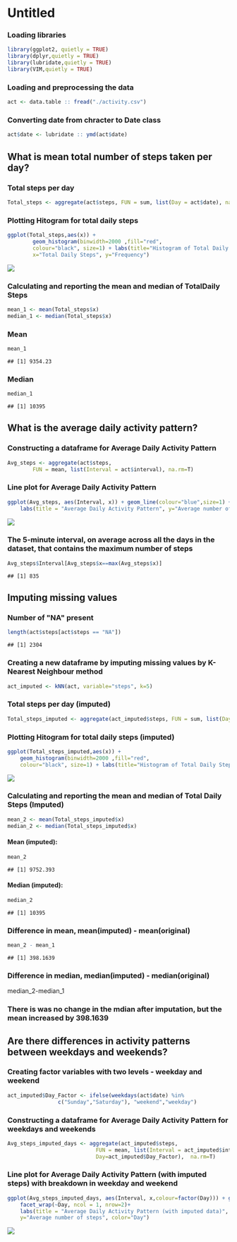 Untitled
================

### Loading libraries

``` r
library(ggplot2, quietly = TRUE)
library(dplyr,quietly = TRUE)
library(lubridate,quietly = TRUE)
library(VIM,quietly = TRUE)
```

### Loading and preprocessing the data

``` r
act <- data.table :: fread("./activity.csv")
```

### Converting date from chracter to Date class

``` r
act$date <- lubridate :: ymd(act$date)
```

What is mean total number of steps taken per day?
-------------------------------------------------

### Total steps per day

``` r
Total_steps <- aggregate(act$steps, FUN = sum, list(Day = act$date), na.rm=T)
```

### Plotting Hitogram for total daily steps

``` r
ggplot(Total_steps,aes(x)) + 
        geom_histogram(binwidth=2000 ,fill="red",
        colour="black", size=1) + labs(title="Histogram of Total Daily Steps",
        x="Total Daily Steps", y="Frequency")
```

![](PA1_template_files/figure-markdown_github/unnamed-chunk-5-1.png)

### Calculating and reporting the mean and median of TotalDaily Steps

``` r
mean_1 <- mean(Total_steps$x)
median_1 <- median(Total_steps$x)
```

### Mean

``` r
mean_1
```

    ## [1] 9354.23

### Median

``` r
median_1
```

    ## [1] 10395

What is the average daily activity pattern?
-------------------------------------------

### Constructing a dataframe for Average Daily Activity Pattern

``` r
Avg_steps <- aggregate(act$steps,
        FUN = mean, list(Interval = act$interval), na.rm=T)
```

### Line plot for Average Daily Activity Pattern

``` r
ggplot(Avg_steps, aes(Interval, x)) + geom_line(colour="blue",size=1) +
    labs(title = "Average Daily Activity Pattern", y="Average number of steps")
```

![](PA1_template_files/figure-markdown_github/unnamed-chunk-10-1.png)

### The 5-minute interval, on average across all the days in the dataset, that contains the maximum number of steps

``` r
Avg_steps$Interval[Avg_steps$x==max(Avg_steps$x)]
```

    ## [1] 835

Imputing missing values
-----------------------

### Number of "NA" present

``` r
length(act$steps[act$steps == "NA"])
```

    ## [1] 2304

### Creating a new dataframe by imputing missing values by K-Nearest Neighbour method

``` r
act_imputed <- kNN(act, variable="steps", k=5)
```

### Total steps per day (imputed)

``` r
Total_steps_imputed <- aggregate(act_imputed$steps, FUN = sum, list(Day = act_imputed$date), na.rm=T)
```

### Plotting Hitogram for total daily steps (imputed)

``` r
ggplot(Total_steps_imputed,aes(x)) + 
    geom_histogram(binwidth=2000 ,fill="red",
    colour="black", size=1) + labs(title="Histogram of Total Daily Steps (with imputed              data)",x="Total Daily Steps", y="Frequency")
```

![](PA1_template_files/figure-markdown_github/unnamed-chunk-15-1.png)

### Calculating and reporting the mean and median of Total Daily Steps (Imputed)

``` r
mean_2 <- mean(Total_steps_imputed$x)
median_2 <- median(Total_steps_imputed$x)
```

#### Mean (imputed):

``` r
mean_2
```

    ## [1] 9752.393

#### Median (imputed):

``` r
median_2
```

    ## [1] 10395

### Difference in mean, mean(imputed) - mean(original)

``` r
mean_2 - mean_1
```

    ## [1] 398.1639

### Difference in median, median(imputed) - median(original)

median\_2-median\_1

### There is was no change in the mdian after imputation, but the mean increased by 398.1639

Are there differences in activity patterns between weekdays and weekends?
-------------------------------------------------------------------------

### Creating factor variables with two levels - weekday and weekend

``` r
act_imputed$Day_Factor <- ifelse(weekdays(act$date) %in% 
                c("Sunday","Saturday"), "weekend","weekday")
```

### Constructing a dataframe for Average Daily Activity Pattern for weekdays and weekends

``` r
Avg_steps_imputed_days <- aggregate(act_imputed$steps,
                            FUN = mean, list(Interval = act_imputed$interval,
                            Day=act_imputed$Day_Factor),  na.rm=T)
```

### Line plot for Average Daily Activity Pattern (with imputed steps) with breakdown in weekday and weekend

``` r
ggplot(Avg_steps_imputed_days, aes(Interval, x,colour=factor(Day))) + geom_line(size=1) +
    facet_wrap(~Day, ncol = 1, nrow=2)+
    labs(title = "Average Daily Activity Pattern (with imputed data)", 
    y="Average number of steps", color="Day")
```

![](PA1_template_files/figure-markdown_github/unnamed-chunk-22-1.png)
